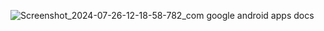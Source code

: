 ![Screenshot_2024-07-26-12-18-58-782_com google android apps docs](https://github.com/user-attachments/assets/0a951c11-e4f2-4cc6-bc82-114347993c31)
